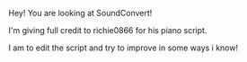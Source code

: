 Hey! You are looking at SoundConvert! 

I'm giving full credit to richie0866 for his piano script.

I am to edit the script and try to improve in some ways i know!
